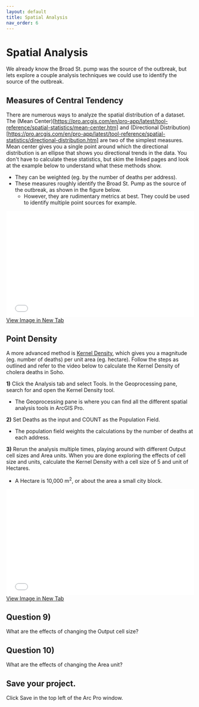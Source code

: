 ```yaml
---
layout: default
title: Spatial Analysis
nav_order: 6
---
```


# Spatial Analysis

We already know the Broad St. pump was the source of the outbreak, but lets explore a couple analysis techniques we could use to identify the source of the outbreak.

## Measures of Central Tendency

There are numerous ways to analyze the spatial distribution of a dataset.  The (Mean Center)[https://pro.arcgis.com/en/pro-app/latest/tool-reference/spatial-statistics/mean-center.htm] and (Directional Distribution)[https://pro.arcgis.com/en/pro-app/latest/tool-reference/spatial-statistics/directional-distribution.htm] are two of the simplest measures.  Mean center gives you a single point around which the directional distribution is an ellipse that shows you directional trends in the data.  You don't have to calculate these statistics, but skim the linked pages and look at the example below to understand what these methods show.
* They can be weighted (eg. by the number of deaths per address).
* These measures roughly identify the Broad St. Pump as the source of the outbreak, as shown in the figure below.
  * However, they are rudimentary metrics at best.  They could be used to identify multiple point sources for example.

<div style="overflow: hidden;
  padding-top: 56.25%;
  position: relative">
  <iframe src="Distribution.png" title="Processes" scrolling="no" frameborder="0"
    style="border: 0;
   height: 100%;
   left: 0;
   position: absolute;
   top: 0;
   width: 100%;">
   <p>Your browser does not support iframes.</p>
 </iframe>
</div>
<a href="Distribution.png" target="_blank">View Image in New Tab</a>

## Point Density

A more advanced method is [Kernel Density](https://pro.arcgis.com/en/pro-app/latest/tool-reference/spatial-analyst/kernel-density.htm), which gives you a magnitude (eg. number of deaths) per unit area (eg. hectare).  Follow the steps as outlined and refer to the video below to calculate the Kernel Density of cholera deaths in Soho.

**1)** Click the Analysis tab and select Tools.  In the Geoprocessing pane, search for and open the Kernel Density tool.
* The Geoprocessing pane is where you can find all the different spatial analysis tools in ArcGIS Pro.

**2)** Set Deaths as the input and COUNT as the Population Field.
* The population field weights the calculations by the number of deaths at each address.

**3)** Rerun the analysis multiple times, playing around with different Output cell sizes and Area units.  When you are done exploring the effects of cell size and units, calculate the Kernel Density with a cell size of 5 and unit of Hectares.
* A Hectare is 10,000 m<sup>2</sup>, or about the area a small city block.

<div style="overflow: hidden;
  padding-top: 56.25%;
  position: relative">
  <iframe src="KD.mp4" title="Processes" scrolling="no" frameborder="0"
    style="border: 0;
   height: 100%;
   left: 0;
   position: absolute;
   top: 0;
   width: 100%;">
   <p>Your browser does not support iframes.</p>
 </iframe>
</div>
<a href="KD.mp4" target="_blank">View Image in New Tab</a>

## **Question 9)**
What are the effects of changing the Output cell size?

## **Question 10)**
What are the effects of changing the Area unit?

## Save your project.

Click Save in the top left of the Arc Pro window.
